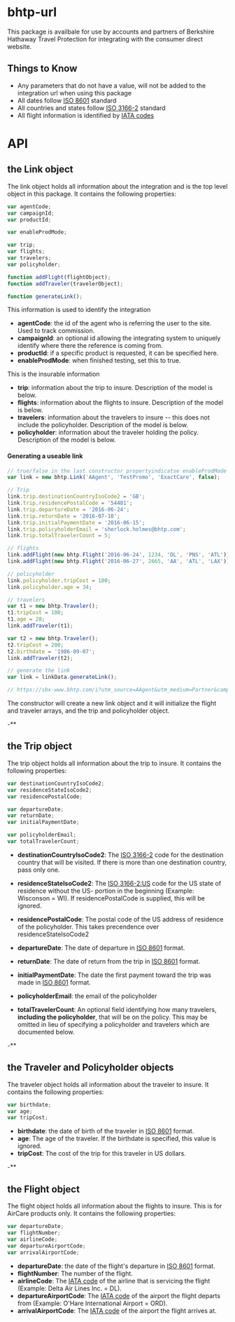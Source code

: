 # bhtp-url

This package is availbale for use by accounts and partners of Berkshire Hathaway Travel Protection for integrating with the consumer direct website.

## Things to Know
- Any parameters that do not have a value, will not be added to the integration url when using this package
- All dates follow [ISO 8601](https://en.wikipedia.org/wiki/ISO_8601#Dates) standard
- All countries and states follow [ISO 3166-2](https://en.wikipedia.org/wiki/ISO_3166-1_alpha-2) standard
- All flight information is identified by [IATA codes](https://en.wikipedia.org/wiki/International_Air_Transport_Association)

# API

## the **Link** object
The link object holds all information about the integration and is the top level object in this package. It contains the following properties:

```javascript
var agentCode;
var campaignId;
var productId;

var enableProdMode;

var trip;
var flights;
var travelers;
var policyholder;

function addFlight(flightObject);
function addTraveler(travelerObject);

function generateLink();
```

This information is used to identify the integration

- **agentCode**: the id of the agent who is referring the user to the site. Used to track commission.
- **campaignId**: an optional id allowing the integrating system to uniquely identify where there the reference is coming from.
- **productId**: if a specific product is requested, it can be specified here.
- **enableProdMode**: when finished testing, set this to true.

This is the insurable information

- **trip**: information about the trip to insure. Description of the model is below.
- **flights**: information about the flights to insure. Description of the model is below.
- **travelers**: information about the travelers to insure -- this does not include the policyholder. Description of the model is below.
- **policyholder**: information about the traveler holding the policy. Description of the model is below.

#### Generating a useable link

```javascript
// true/false in the last constructor propertyindicatse enableProdMode
var link = new bhtp.Link('AAgent', 'TestPromo', 'ExactCare', false);

// Trip
link.trip.destinationCountryIsoCode2 = 'GB';
link.trip.residencePostalCode = '54481';
link.trip.departureDate = '2016-06-24';
link.trip.returnDate = '2016-07-10';
link.trip.initialPaymentDate = '2016-06-15';
link.trip.policyholderEmail = 'sherlock.holmes@bhtp.com';
link.trip.totalTravelerCount = 5;

// flights
link.addFlight(new bhtp.Flight('2016-06-24', 1234, 'DL', 'PNS', 'ATL'));
link.addFlight(new bhtp.Flight('2016-06-27', 2665, 'AA', 'ATL', 'LAX'));

// policyholder
link.policyholder.tripCost = 100;
link.policyholder.age = 34;

// travelers
var t1 = new bhtp.Traveler();
t1.tripCost = 100;
t1.age = 28;
link.addTraveler(t1);

var t2 = new bhtp.Traveler();
t2.tripCost = 200;
t2.birthdate = '1986-09-07';
link.addTraveler(t2);

// generate the link
var link = linkData.generateLink();

// https://sbx-www.bhtp.com/i?utm_source=AAgent&utm_medium=Partner&campaign=TestPromo&package=ExactCare&dc=GB&rs=54481&dd=2016-06-24&rd=2016-07-10&pd=2016-06-15&e=sherlock.holmes@bhtp.com&tt=5&f=d:2016-06-24;n:1234;ac:DL;da:PNS;aa:ATL&f=d:2016-06-27;n:2665;ac:AA;da:ATL;aa:LAX&ph=a:34;tc:100&t=a:28;tc:100&t=db:1986-09-07;tc:200
```

The constructor will create a new link object and it will initialize the flight and traveler arrays, and the trip and policyholder object.

-**

## the **Trip** object
The trip object holds all information about the trip to insure. It contains the following properties:

```javascript
var destinationCountryIsoCode2;
var residenceStateIsoCode2;
var residencePostalCode;

var departureDate;
var returnDate;
var initialPaymentDate;

var policyholderEmail;
var totalTravelerCount;
```

- **destinationCountryIsoCode2**: The [ISO 3166-2](https://en.wikipedia.org/wiki/ISO_3166-1_alpha-2) code for the destination country that will be visited. If there is more than one destination country, pass only one.
- **residenceStateIsoCode2**: The [ISO 3166-2:US](https://en.wikipedia.org/wiki/ISO_3166-2:US) code for the US state of residence without the US- portion in the beginning (Example: Wisconson = WI). If residencePostalCode is supplied, this will be ignored.
- **residencePostalCode**: The postal code of the US address of residence of the policyholder. This takes precendence over residenceStateIsoCode2

- **departureDate**: The date of departure in [ISO 8601](https://en.wikipedia.org/wiki/ISO_8601#Dates) format.
- **returnDate**: The date of return from the trip in [ISO 8601](https://en.wikipedia.org/wiki/ISO_8601#Dates) format.
- **initialPaymentDate**: The date the first payment toward the trip was made in [ISO 8601](https://en.wikipedia.org/wiki/ISO_8601#Dates) format.


- **policyholderEmail**: the email of the policyholder
- **totalTravelerCount**: An optional field identifying how many travelers, **including the policyholder**, that will be on the policy. This may be omitted in lieu of specifying a policyholder and travelers which are documented below.

-**

## the **Traveler** and **Policyholder** objects
The traveler object holds all information about the traveler to insure. It contains the following properties:

```javascript
var birthdate;
var age;
var tripCost;
```

- **birthdate**: the date of birth of the traveler in [ISO 8601](https://en.wikipedia.org/wiki/ISO_8601#Dates) format.
- **age**: The age of the traveler. If the birthdate is specified, this value is ignored.
- **tripCost**: The cost of the trip for this traveler in US dollars.

-**

## the **Flight** object
The flight object holds all information about the flights to insure. This is for AirCare products only. It contains the following properties:

```javascript
var departureDate;
var flightNumber;
var airlineCode;
var departureAirportCode;
var arrivalAirportCode;
```

- **departureDate**: the date of the flight's departure in [ISO 8601](https://en.wikipedia.org/wiki/ISO_8601#Dates) format.
- **flightNumber**: The number of the flight.
- **airlineCode**: The [IATA code](http://www.iata.org/about/members/Pages/airline-list.aspx?All=true) of the airline that is servicing the flight (Example: Delta Air Lines Inc. = DL).
- **departureAirportCode**: The [IATA code](https://www.world-airport-codes.com/) of the airport the flight departs from (Example: O'Hare International Airport = ORD).
- **arrivalAirportCode**: The [IATA code](https://www.world-airport-codes.com/) of the airport the flight arrives at.